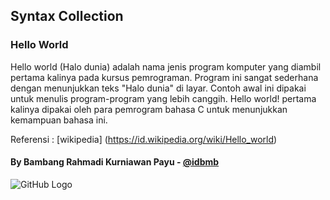 ## Syntax Collection

### Hello World

Hello world (Halo dunia) adalah nama jenis program komputer yang diambil pertama kalinya pada kursus pemrograman.
Program ini sangat sederhana dengan menunjukkan teks "Halo dunia" di layar. Contoh awal ini dipakai untuk menulis program-program yang lebih canggih.
Hello world! pertama kalinya dipakai oleh para pemrogram bahasa C untuk menunjukkan kemampuan bahasa ini.

Referensi : [wikipedia] (https://id.wikipedia.org/wiki/Hello_world)

#### By Bambang Rahmadi Kurniawan Payu - [@idbmb](https://github.com/idbmb)
![GitHub Logo](https://assets-cdn.github.com/images/modules/open_graph/github-octocat.png)
